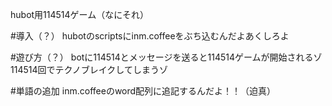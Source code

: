 hubot用114514ゲーム（なにそれ）

#導入（？）
hubotのscriptsにinm.coffeeをぶち込むんだよあくしろよ

#遊び方（？）
botに114514とメッセージを送ると114514ゲームが開始されるゾ
114514回でテクノブレイクしてしまうゾ

#単語の追加
inm.coffeeのword配列に追記するんだよ！！（迫真）